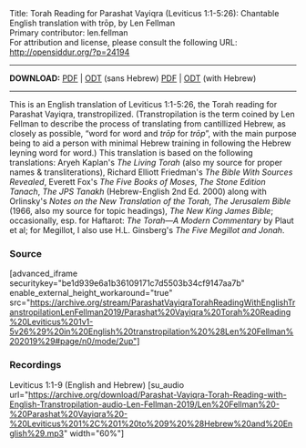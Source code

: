 <html>
<head></head>
<body>
Title: Torah Reading for Parashat Vayiqra (Leviticus 1:1-5:26): Chantable English translation with trōp, by Len Fellman<br />
Primary contributor: len.fellman<br />
For attribution and license, please consult the following URL: <a href="http://opensiddur.org/?p=24194">http://opensiddur.org/?p=24194</a>
<p />
<hr />

<style type="text/css" media="all">.printfriendly {display: none!important;}</style>

<strong>DOWNLOAD:</strong> 
<a href="https://archive.org/download/ParashatVayiqraTorahReadingWithEnglishTranstropilationLenFellman2019/Parashat%20Vayiqra%20Torah%20Reading%20Leviticus%201v1-5v26%29%20in%20English%20transtropilation%20%28Len%20Fellman%202019%29%20-%20english%20only.pdf">PDF</a> | <a href="https://archive.org/download/ParashatVayiqraTorahReadingWithEnglishTranstropilationLenFellman2019/Parashat%20Vayiqra%20Torah%20Reading%20Leviticus%201v1-5v26%29%20in%20English%20transtropilation%20%28Len%20Fellman%202019%29%20-%20english%20only.odt">ODT</a> (sans Hebrew) 
<a href="https://archive.org/download/ParashatVayiqraTorahReadingWithEnglishTranstropilationLenFellman2019/Parashat%20Vayiqra%20Torah%20Reading%20Leviticus%201v1-5v26%29%20in%20English%20transtropilation%20%28Len%20Fellman%202019%29.pdf">PDF</a> | <a href="https://archive.org/download/ParashatVayiqraTorahReadingWithEnglishTranstropilationLenFellman2019/Parashat%20Vayiqra%20Torah%20Reading%20Leviticus%201v1-5v26%29%20in%20English%20transtropilation%20%28Len%20Fellman%202019%29.odt">ODT</a> (with Hebrew)

<hr />

This is an English translation of Leviticus 1:1-5:26, the Torah reading for Parashat Vayiqra, transtropilized. (Transtropilation is the term coined by Len Fellman to describe the process of translating from cantillized Hebrew, as closely as possible, “word for word and <em>trōp</em> for <em>trōp</em>”, with the main purpose being to aid a person with minimal Hebrew training in following the Hebrew leyning word for word.) This translation is based on the following translations: Aryeh Kaplan's <em>The Living Torah</em> (also my source for proper names & transliterations), Richard Elliott Friedman's <em>The Bible With Sources Revealed</em>, Everett Fox's <em>The Five Books of Moses</em>, <em>The Stone Edition Tanach</em>, <em>The JPS Tanakh</em> (Hebrew-English 2nd Ed. 2000) along with Orlinsky's <em>Notes on the New Translation of the Torah</em>, <em>The Jerusalem Bible</em> (1966, also my source for topic headings), <em>The New King James Bible</em>; occasionally, esp. for Haftarot: <em>The Torah—A Modern Commentary</em> by Plaut et al; for Megillot, I also use H.L. Ginsberg's <em>The Five Megillot and Jonah</em>.

<h3>Source</h3>

[advanced_iframe securitykey="be1d939e6a1b36109171c7d5503b34cf9147aa7b" enable_external_height_workaround="true" src="https://archive.org/stream/ParashatVayiqraTorahReadingWithEnglishTranstropilationLenFellman2019/Parashat%20Vayiqra%20Torah%20Reading%20Leviticus%201v1-5v26%29%20in%20English%20transtropilation%20%28Len%20Fellman%202019%29#page/n0/mode/2up"]

<h3>Recordings</h3>

Leviticus 1:1-9 (English and Hebrew) [su_audio url="https://archive.org/download/Parashat-Vayiqra-Torah-Reading-with-English-Transtropilation-audio-Len-Fellman-2019/Len%20Fellman%20-%20Parashat%20Vayiqra%20-%20Leviticus%201%2C%201%20to%209%20%28Hebrew%20and%20English%29.mp3" width="60%"]

&nbsp;

</body>
</html>